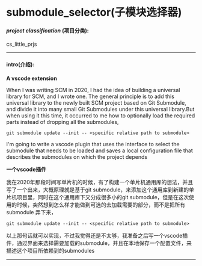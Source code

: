 # submodule_selector(子模块选择器)

#### ***project classification* (项目分类):** 

cs_little_prjs

----

#### **intro(介绍):**

**A vscode extension**

When I was writing SCM in 2020, I had the idea of building a universal library for SCM, and I wrote one. The general principle is to add this universal library to the newly built SCM project based on Git Submodule, and divide it into many small Git Submodules under this universal library.But when using it this time, it occurred to me how to optionally load the required parts instead of dropping all the submodules,

`git submodule update --init -- <specific relative path to submodule>`

I'm going to write a vscode plugin that uses the interface to select the submodule that needs to be loaded and saves a local configuration file that describes the submodules on which the project depends

**一个vscode插件**

我在2020年那段时间写单片机的时候，有了构建一个单片机通用库的想法，并且写了一个出来，大概原理就是基于git submodule，来添加这个通用库到新建的单片机项目里，同时在这个通用库下又分成很多小的git submodule，但是在这次使用的时候，突然想到怎么样才能做到可选的去加载需要的部分，而不是把所有submodule 弄下来，

`git submodule update --init -- <specific relative path to submodule>`

以上那句话就可以实现，不过我觉得还是不太够，我准备之后写一个vscode插件，通过界面来选择需要加载的submodule，并且在本地保存一个配置文件，来描述这个项目所依赖到的submodules

----

